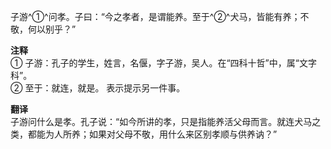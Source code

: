 子游^①^问孝。子曰：“今之孝者，是谓能养。至于^②^犬马，皆能有养；不敬，何以别乎？”

**注释**  
① 子游：孔子的学生，姓言，名偃，字子游，吴人。在“四科十哲”中，属“文字科”。  
② 至于：就连，就是。 表示提示另一件事。  

**翻译**  
子游问什么是孝。孔子说：“如今所讲的孝，只是指能养活父母而言。就连犬马之类，都能为人所养；如果对父母不敬，用什么来区别孝顺与供养讷？”
